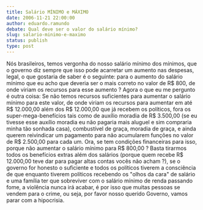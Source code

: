 ```yaml
---
title: Salário MÍNIMO e MÁXIMO
date: 2006-11-21 22:00:00
author: eduardo.ramundo
debate: Qual deve ser o valor do salário mínimo?
slug: salario-minimo-e-maximo
status: publish 
type: post
---
```


Nós brasileiros, temos vergonha do nosso salário mínimo dos mínimos, que o governo diz sempre que isso pode acarretar um aumento nas despesas, legal, o que gostaria de saber é o seguinte: para o aumento do salário mínimo que eu acho que deveria ser o mais correto no valor de R$ 800, de onde viriam os recursos para esse aumento ? Agora o que eu me pergunto é outra coisa: Se não temos recursos suficientes para aumentar o salário mínimo para este valor, de onde viriam os recursos para aumentar em até R$ 12.000,00 além dos R$ 12.000,00 que já recebem os políticos, fora os super-mega-benefícios tais como de auxílio moradia de R$ 3.500,00 (se eu tivesse esse auxílio moradia eu não pagaria mais aluguel e sim compraria minha tão sonhada casa), combustível de graça, moradia de graça, e ainda querem reivindicar um pagamento para não acumularem funções no valor de R$ 2.500,00 para cada um. Ora, se tem condições financeiras para isso, porque não aumentar o salário mínimo para R$ 800,00 ? Basta tirarmos todos os benefícios extras além dos salários (porque quem recebe R$ 12.000,00 teve dar para pagar altas contas vocês não acham ?), se o governo for honesto o suficiente e todos os políticos tiverem a consciência de que enquanto tiverem políticos recebendo os "olhos da cara" de salário e uma família ter que sobreviver com o salário mínimo de renda passando fome, a violência nunca irá acabar, é por isso que muitas pessoas se vendem para o crime, ou seja, por favor nosso querido Governo, vamos parar com a hipocrisia.
